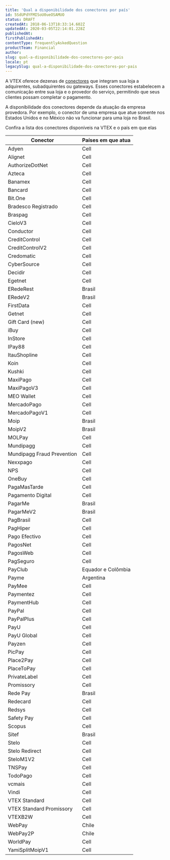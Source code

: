 ```yaml
---
title: 'Qual a disponibilidade dos conectores por país'
id: 5SdUPdYFMISoU0ueOSAMUO
status: DRAFT
createdAt: 2018-06-13T18:33:14.602Z
updatedAt: 2020-03-05T22:14:01.228Z
publishedAt: 
firstPublishedAt: 
contentType: frequentlyAskedQuestion
productTeam: Financial
author: 
slug: qual-a-disponibilidade-dos-conectores-por-pais
locale: pt
legacySlug: qual-a-disponibilidade-dos-conectores-por-pais
---
```


A VTEX oferece dezenas de [conectores](/pt/tutorial/o-que-e-conector) que integram sua loja a adquirentes, subadquirentes ou gateways. Esses conectores estabelecem a comunicação entre sua loja e o provedor do serviço, permitindo que seus clientes possam completar o pagamento.

A disponibilidade dos conectores depende da atuação da empresa provedora. Por exemplo, o conector de uma empresa que atue somente nos Estados Unidos e no México não va funcionar para uma loja no Brasil.

Confira a lista dos conectores disponíveis na VTEX e o país em que elas


| __Conector__     | __Países em que atua__     |
| ---------- | ---------- |
| Adyen       | Cell       |
| Alignet       | Cell       |
| AuthorizeDotNet       | Cell       |
| Azteca       | Cell       |
| Banamex       | Cell       |
| Bancard       | Cell       |
| Bit.One      | Cell       |
| Bradesco Registrado       | Cell       |
| Braspag       | Cell       |
| CieloV3       | Cell       |
| Conductor       | Cell       |
| CreditControl       | Cell       |
| CreditControlV2     | Cell       |
| Credomatic       | Cell       |
| CyberSource       | Cell       |
| Decidir       | Cell       |
| Egetnet       | Cell       |
| ERedeRest       | Brasil       |
| ERedeV2       | Brasil       |
| FirstData       | Cell       |
| Getnet       | Cell       |
| Gift Card (new)       | Cell       |
| iBuy       | Cell       |
| InStore       | Cell       |
| IPay88       | Cell       |
| ItauShopline       | Cell       |
| Koin       | Cell       |
| Kushki       | Cell       |
| MaxiPago       | Cell       |
| MaxiPagoV3       | Cell       |
| MEO Wallet       | Cell       |
| MercadoPago       | Cell       |
| MercadoPagoV1       | Cell       |
| Moip       | Brasil       |
| MoipV2       | Brasil       |
| MOLPay       | Cell       |
| Mundipagg       | Cell       |
| Mundipagg Fraud Prevention       | Cell       |
| Nexxpago       | Cell       |
| NPS       | Cell       |
| OneBuy       | Cell       |
| PagaMasTarde       | Cell       |
| Pagamento Digital       | Cell       |
| PagarMe       | Brasil       |
| PagarMeV2       | Brasil       |
| PagBrasil       | Cell       |
| PagHiper       | Cell       |
| Pago Efectivo       | Cell       |
| PagosNet       | Cell       |
| PagosWeb       | Cell       |
| PagSeguro       | Cell       |
| PayClub       | Equador e Colômbia       |
| Payme       | Argentina       |
| PayMee       | Cell       |
| Paymentez       | Cell       |
| PaymentHub       | Cell       |
| PayPal      | Cell       |
| PayPalPlus       | Cell       |
| PayU       | Cell       |
| PayU Global       | Cell       |
| Payzen       | Cell       |
| PicPay       | Cell       |
| Place2Pay       | Cell       |
| PlaceToPay       | Cell       |
| PrivateLabel       | Cell       |
| Promissory       | Cell       |
| Rede Pay       | Brasil       |
| Redecard       | Cell       |
| Redsys       | Cell       |
| Safety Pay       | Cell       |
| Scopus       | Cell       |
| Sitef       | Brasil       |
| Stelo       | Cell       |
| Stelo Redirect       | Cell       |
| SteloM1V2       | Cell       |
| TNSPay       | Cell       |
| TodoPago       | Cell       |
| vcmais       | Cell       |
| Vindi       | Cell       |
| VTEX Standard       | Cell       |
| VTEX Standard Promissory       | Cell       |
| VTEXB2W       | Cell       |
| WebPay       | Chile       |
| WebPay2P       | Chile       |
| WorldPay       | Cell       |
| YamiSplitMoipV1       | Cell       |

